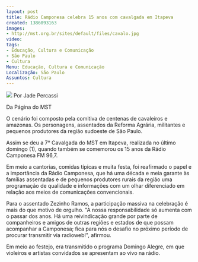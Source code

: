 ```yaml
---
layout: post
title: Rádio Camponesa celebra 15 anos com cavalgada em Itapeva
created: 1386093163
images:
- http://mst.org.br/sites/default/files/cavalo.jpg
video: 
tags:
- Educação, Cultura e Comunicação
- São Paulo
- Cultura
Menu: Educação, Cultura e Comunicação
Localização: São Paulo
Assuntos: Cultura
---
```



![](http://mst.org.br/sites/default/files/cavalo.jpg)
Por Jade Percassi

Da Página do MST 

O cenário foi composto pela comitiva de centenas de cavaleiros e amazonas. Os personagens, assentados da Reforma Agrária, militantes e pequenos produtores da região sudoeste de São Paulo. 

Assim se deu a 7° Cavalgada do MST em Itapeva, realizada no último domingo (1), quando também se comemorou os 15 anos da Rádio Camponesa FM 96,7. 

Em meio a cantorias, comidas típicas e muita festa, foi reafirmado o papel e a importância da Rádio Camponesa, que há uma década e meia garante às famílias assentadas e de pequenos produtores rurais da região uma programação de qualidade e informações com um olhar diferenciado em relação aos meios de comunicações convencionais. 

Para o assentado Zezinho Ramos, a participação massiva na celebração é mais do que motivo de orgulho. "A nossa responsabilidade só aumenta com o passar dos anos. Há uma reivindicação grande por parte de companheiros e amigos de outras regiões e estados de que possam acompanhar a Camponesa; fica para nós o desafio no próximo período de procurar transmitir via radioweb!", afirmou. 

Em meio ao festejo, era transmitido o programa Domingo Alegre, em que violeiros e artistas convidados se apresentam ao vivo na rádio.
